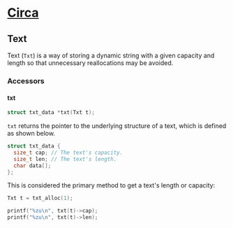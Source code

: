 # [Circa](../README.md)

## Text

Text (`Txt`) is a way of storing a dynamic string with a given capacity and
length so that unnecessary reallocations may be avoided.

### Accessors

#### txt

```C
struct txt_data *txt(Txt t);
```

`txt` returns the pointer to the underlying structure of a text, which is
defined as shown below.

```C
struct txt_data {
  size_t cap; // The text's capacity.
  size_t len; // The text's length.
  char data[];
};
```

This is considered the primary method to get a text's length or capacity:

```C
Txt t = txt_alloc(1);

printf("%zu\n", txt(t)->cap);
printf("%zu\n", txt(t)->len);
```
